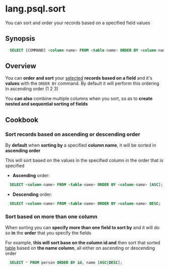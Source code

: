 # lang.psql.sort

You can sort and order your records based on a specified field values

## Synopsis

```sql
  SELECT [COMMAND] <column-name> FROM <table-name> ORDER BY <column-name> [ASC|DESC];
```

## Overview

You can **order and sort** your [selected](./c76a.md) **records based on a
field** and it's **values** with the `ORDER BY` command. By default it will
perform this ordering in ascending order (1 2 3)

You **can also** combine multiple columns when you sort, so as to **create
nested and sequential sorting of fields**

## Cookbook

### Sort records based on ascending or descending order

By **default** when **sorting by** a specified **column name**, it will be
sorted in **ascending order**

This will sort based on the values in the specified column in the order that is
specified

- **Ascending** order:

```sql
  SELECT <column-name> FROM <table-name> ORDER BY <column-name> [ASC];
```

- **Descending** order:

```sql
  SELECT <column-name> FROM <table-name> ORDER BY <column-name> DESC;
```

### Sort based on more than one column

When sorting you can **specify more than one field to sort by** and it will do so
**in** the **order** that you specify the fields

For example, **this will sort base on the column id and** then sort that sorted
[table](./rolo.md) based on **the name column**, all either on ascending or
descending order

```sql
  SELECT * FROM person ORDER BY id, name [ASC|DESC];
```

